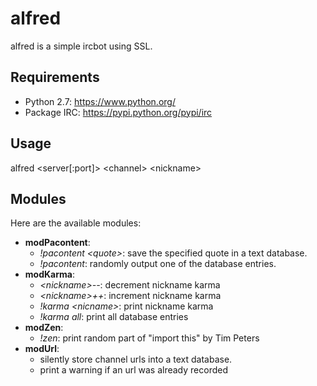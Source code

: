 # alfred
alfred is a simple ircbot using SSL.

## Requirements
 * Python 2.7: https://www.python.org/
 * Package IRC: https://pypi.python.org/pypi/irc

## Usage
alfred \<server[:port]\> \<channel\> \<nickname\>

## Modules
Here are the available modules:
 * **modPacontent**:
   * _!pacontent \<quote\>_: save the specified quote in a text database.
   * _!pacontent_: randomly output one of the database entries.
 * **modKarma**:
   * _\<nickname\>--_: decrement nickname karma
   * _\<nickname\>++_: increment nickname karma
   * _!karma \<nicname\>_: print nickname karma
   * _!karma all_: print all database entries
 * **modZen**:
   * _!zen_: print random part of "import this" by Tim Peters
 * **modUrl**: 
   * silently store channel urls into a text database.
   * print a warning if an url was already recorded
